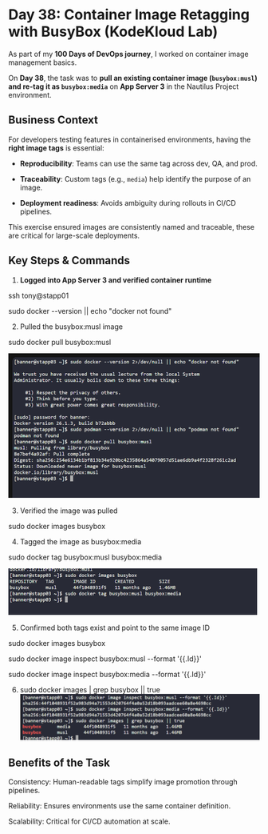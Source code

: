 # Day 38: Container Image Retagging with BusyBox (KodeKloud Lab)

As part of my **100 Days of DevOps journey**, I worked on container image management basics.  

On **Day 38**, the task was to **pull an existing container image (`busybox:musl`) and re-tag it as `busybox:media`** on **App Server 3** in the Nautilus Project environment.  

## Business Context

For developers testing features in containerised environments, having the **right image tags** is essential:  

- **Reproducibility**: Teams can use the same tag across dev, QA, and prod.  

- **Traceability**: Custom tags (e.g., `media`) help identify the purpose of an image.  

- **Deployment readiness**: Avoids ambiguity during rollouts in CI/CD pipelines.  

This exercise ensured images are consistently named and traceable, these are critical for large-scale deployments.

## Key Steps & Commands

1. **Logged into App Server 3 and verified container runtime**

ssh tony@stapp01

sudo docker --version || echo "docker not found"

2. Pulled the busybox:musl image

sudo docker pull busybox:musl

![Screenshot](screenshots/pull_busybox_musl.png)

3. Verified the image was pulled

sudo docker images busybox

4. Tagged the image as busybox:media

sudo docker tag busybox:musl busybox:media

![Screenshot](screenshots/tag_busybox_media.png)

5. Confirmed both tags exist and point to the same image ID

sudo docker images busybox

sudo docker image inspect busybox:musl --format '{{.Id}}'

sudo docker image inspect busybox:media --format '{{.Id}}'

6. sudo docker images | grep busybox || true
![Screenshot](screenshots/final_validation.png)

## Benefits of the Task
Consistency: Human-readable tags simplify image promotion through pipelines.

Reliability: Ensures environments use the same container definition.

Scalability: Critical for CI/CD automation at scale.
